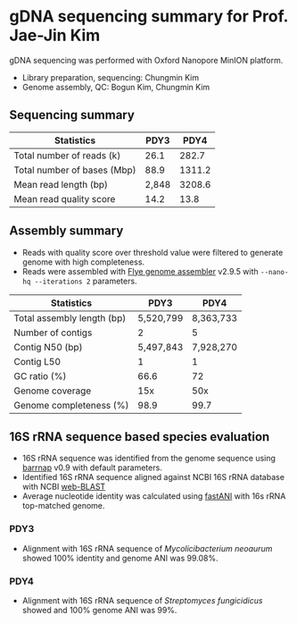 # gDNA sequencing summary for Prof. Jae-Jin Kim

gDNA sequencing was performed with Oxford Nanopore MinION platform.

* Library preparation, sequencing: Chungmin Kim
* Genome assembly, QC: Bogun Kim, Chungmin Kim

## Sequencing summary

Statistics | PDY3 | PDY4
---- | ---- | ----
Total number of reads (k) | 26.1 | 282.7
Total number of bases (Mbp) | 88.9 | 1311.2
Mean read length (bp) | 2,848 | 3208.6
Mean read quality score | 14.2 | 13.8

## Assembly summary

* Reads with quality score over threshold value were filtered to generate genome with high completeness.
* Reads were assembled with [Flye genome assembler](https://github.com/fenderglass/Flye) v2.9.5 with `--nano-hq --iterations 2` parameters.


Statistics | PDY3 | PDY4
---- | ---- | ----
Total assembly length (bp) | 5,520,799 | 8,363,733
Number of contigs | 2 | 5
Contig N50 (bp) | 5,497,843 | 7,928,270
Contig L50 | 1 | 1
GC ratio (%) | 66.6 | 72
Genome coverage | 15x | 50x
Genome completeness (%) | 98.9 | 99.7

## 16S rRNA sequence based species evaluation

* 16S rRNA sequence was identified from the genome sequence using [barrnap](https://github.com/tseemann/barrnap) v0.9 with default parameters.
* Identified 16S rRNA sequence aligned against NCBI 16S rRNA database with NCBI [web-BLAST](https://blast.ncbi.nlm.nih.gov/Blast.cgi)
* Average nucleotide identity was calculated using [fastANI](https://github.com/ParBLiSS/FastANI) with 16s rRNA top-matched genome.

### PDY3

* Alignment with 16S rRNA sequence of _Mycolicibacterium neoaurum_ showed 100% identity and genome ANI was 99.08%.

### PDY4

* Alignment with 16S rRNA sequence of _Streptomyces fungicidicus_ showed and 100% genome ANI was 99%.
